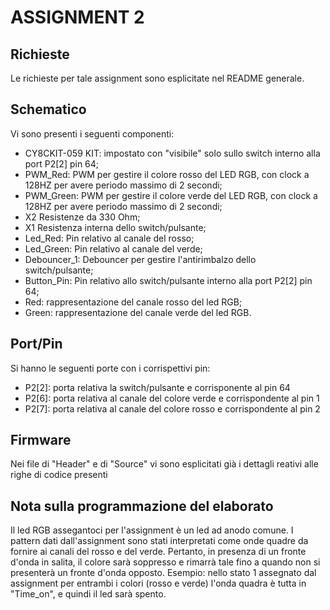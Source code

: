 # ASSIGNMENT 2 

## Richieste
Le richieste per tale assignment sono esplicitate nel README generale.


## Schematico
Vi sono presenti i seguenti componenti:
- CY8CKIT-059 KIT: impostato con "visibile" solo sullo switch interno alla port P2[2] pin 64;
- PWM_Red: PWM per gestire il colore rosso del LED RGB, con clock a 128HZ per avere periodo massimo di 2 secondi;
- PWM_Green: PWM per gestire il colore verde del LED RGB, con clock a 128HZ per avere periodo massimo di 2 secondi;
- X2 Resistenze da 330 Ohm;
- X1 Resistenza interna dello switch/pulsante;
- Led_Red: Pin relativo al canale del rosso;
- Led_Green: Pin relativo al canale del verde;
- Debouncer_1: Debouncer per gestire l'antirimbalzo dello switch/pulsante;
- Button_Pin: Pin relativo allo switch/pulsante interno alla port P2[2] pin 64;
- Red: rappresentazione del canale rosso del led RGB;
- Green: rappresentazione del canale verde del led RGB.


## Port/Pin
Si hanno le seguenti porte con i corrispettivi pin:
- P2[2]: porta relativa la switch/pulsante e corrisponente al pin 64
- P2[6]: porta relativa al canale del colore verde e corrispondente al pin 1
- P2[7]: porta relativa al canale del colore rosso e corrispondente al pin 2


## Firmware
Nei file di "Header" e di "Source" vi sono esplicitati già i dettagli reativi alle righe di codice presenti


## Nota sulla programmazione del elaborato
Il led RGB assegantoci per l'assignment è un led ad anodo comune. I pattern dati dall'assignment sono stati interpretati come
onde quadre da fornire ai canali del rosso e del verde. Pertanto, in presenza di un fronte d'onda in salita, il colore sarà
soppresso e rimarrà tale fino a quando non si presenterà un fronte d'onda opposto. Esempio: nello stato 1 assegnato dal 
assignment per entrambi i colori (rosso e verde) l'onda quadra è tutta in "Time_on", e quindi il led sarà spento.
